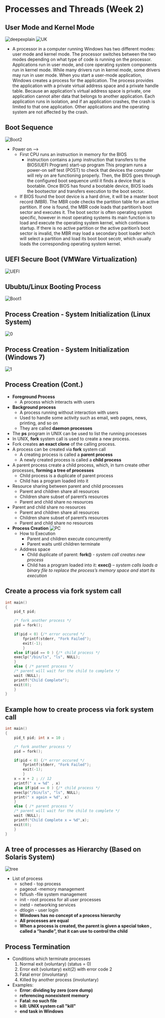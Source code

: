 # Processes and Threads (Week 2)

## User Mode and Kernel Mode

![deepexplain](https://ars.els-cdn.com/content/image/1-s2.0-S0895717709003409-gr1.jpg)
![UK](https://docs.microsoft.com/en-us/windows-hardware/drivers/gettingstarted/images/userandkernelmode01.png)
 -  A processor in a computer running Windows has two different modes: user mode and kernel mode. The processor switches between the two modes depending on what type of code is running on the processor. Applications run in user mode, and core operating system components run in kernel mode. While many drivers run in kernel mode, some drivers may run in user mode.
When you start a user-mode application, Windows creates a process for the application. The process provides the application with a private virtual address space and a private handle table. Because an application's virtual address space is private, one application cannot alter data that belongs to another application. Each application runs in isolation, and if an application crashes, the crash is limited to that one application. Other applications and the operating system are not affected by the crash.

## Boot Sequence
![Boot2](https://www.linuxnix.com/wp-content/uploads/2013/04/Linux-Booting-process.png)
 - Power on --> 
    - First CPU runs an instruction in memory for the BIOS
        - instruction contains a jump instruction that transfers to the BIOS(UEFI Program) start-up program This program runs a power-on self test (POST) to check that devices the computer will rely on are functioning properly. Then, the BIOS goes through the configured boot sequence until it finds a device that is bootable. Once BIOS has found a bootable device, BIOS loads the bootsector and transfers execution to the boot sector.
    - If BIOS found the boot device is a hard drive, it will be a master boot record (MBR). The MBR code checks the partition table for an active partition. If one is found, the MBR code loads that partition’s boot sector and executes it. The boot sector is often operating system specific, however in most operating systems its main function is to load and execute the operating system kernel, which continues startup. If there is no active partition or the active parition’s boot sector is invalid, the MBR may load a secondary boot loader which will select a partition and load its boot boot secotr, which usually loads the corresponding operating system kernel.

## UEFI Secure Boot (VMWare Virtualization)
![UEFI](https://docs.vmware.com/en/VMware-vSphere/6.5/com.vmware.vsphere.security.doc/images/GUID-AACA1A15-B7AC-46AF-81D1-92657FF3FDB6-high.png)

## Ububtu/Linux Booting Process 
![Boot1](https://crybit.com/wp-content/uploads/2017/01/Linux-booting-process.png)

## Process Creation - System Initialization (Linux System)
![0](https://upload.wikimedia.org/wikipedia/commons/thumb/6/65/Simplified_Structure_of_the_Linux_Kernel.svg/1200px-Simplified_Structure_of_the_Linux_Kernel.svg.png)
## Process Creation - System Initialization (Windows 7)
![1](https://social.technet.microsoft.com/wiki/cfs-filesystemfile.ashx/__key/communityserver-wikis-components-files/00-00-00-00-05/1538.WindowsBootProcess.png)

## Process Creation (Cont.)
 - **Foreground Process**
    - A process which interacts with users
 - **Background process**
    - A process running without interaction with users
    - Used to handle some activity such as email, web pages, news, printing, and so on
    - They are called **daemon processes**
 - The **ps** program in UNIX can be used to list the running processes
 - In UNIX, **fork** system call is used to create a new process.
 - Fork creates **an exact clone** of the calling process.
 - A process can be created via **fork** system call
    - A creating process is called a **parent process**
    - A newly created process is called a **child process**
 - A parent process create a child process, which, in turn create other processes, **forming a tree of processes**
    - Child process is a duplicate of parent process
    - Child has a program loaded into it
 - Resource sharing between parent and child processes
    - Parent and children share all resources
    - Children share subset of parent’s resources
    - Parent and child share no resources
 - Parent and child share no resources
    - Parent and children share all resources
    - Children share subset of parent’s resources
    - Parent and child share no resources
 - **Process Creation**
![PC](http://www.cs.rpi.edu/~goldsd/docs/fall2014-csci4210/04-fork-diagram.png)
    - How to Execution
        - Parent and children execute concurrently
        - Parent waits until children terminate
    - Address space
        - Child duplicate of parent: **fork()** - *system call creates new process*
        - Child has a program loaded into it: **exec()** – *system calls loads a binary file to replace the process’s memory space and start its execution*
## Create a process via **fork system call**     

```C
int main()
{
    pid_t pid;

    /* fork another process */
    pid = fork();

    if(pid < 0) {/* error occured */
        fprintf(stderr, "Fork Failed");
        exit(-1);
        }
    else if(pid == 0 ) {/* child process */
    execlp("/bin/ls", "ls", NULL);
    }
    else { /* parent process */
    /* parent will wait for the child to complete */
    wait (NULL);
    printf("Child Complete");
    exit(0);
    }
}

```
## Example how to create process via **fork system call**
```C
int main()
{
    pid_t pid; int x = 10 ;

    /* fork another process */
    pid = fork();

    if(pid < 0) {/* error occured */
        fprintf(stderr, "Fork Failed");
        exit(-1);
        }
    x = x + 2 ; // 12
    printf(" x = %d" , x)
    else if(pid == 0 ) {/* child process */
    execlp("/bin/ls", "ls", NULL);
    print(" x again = %d", x)
    }
    else { /* parent process */
    /* parent will wait for the child to complete */
    wait (NULL);
    printf("Child Complete x = %d",x);
    exit(0);
    }
}

```

## A tree of processes as Hierarchy (Based on Solaris System)
![tree](https://s3.amazonaws.com/answer-board-image/200910161217316339129225154687502972.jpg)
 - List of process
    - sched - top process
    - pageout -memory management
    - fsflush -file system management
    - init - root process for all user processes
    - inetd - networking services
    - dtlogin - user login
    - **Windows has no concept of a process hierarchy**
    - **All processes are equal**
    - **When a process is created, the parent is given a special token , called a 
“handle”, that it can use to control the child**

## Process Termination
 - Conditions which terminate processes
    1. Normal exit (voluntary) (status = 0)
    2. Error exit (voluntary) exit(2) with error code 2
    3. Fatal error (involuntary) 
    4. Killed by another process (involuntary)
 - Examples:
    - **Error: dividing by zero (core dump)**   
    - **referencing nonexistent memory**
    - **Fatal: no such file**
    - **kill: UNIX system call "kill"**
    - **end task in Windows**

